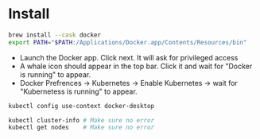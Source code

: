 Install
=====
```sh
brew install --cask docker
export PATH="$PATH:/Applications/Docker.app/Contents/Resources/bin"
```
* Launch the Docker app. Click next. It will ask for privileged access
* A whale icon should appear in the top bar. Click it and wait for "Docker is running" to appear.
* Docker Prefrences -> Kubernetes -> Enable Kubernetes -> wait for "Kubernetess is running" to appear.
```sh
kubectl config use-context docker-desktop

kubectl cluster-info # Make sure no error
kubectl get nodes    # Make sure no error
```

